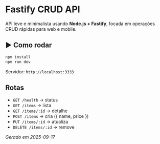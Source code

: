 # Fastify CRUD API

API leve e minimalista usando **Node.js + Fastify**, focada em operações CRUD rápidas para web e mobile.

## ▶️ Como rodar
```bash
npm install
npm run dev
```
Servidor: `http://localhost:3333`

## Rotas
- `GET /health` → status
- `GET /items` → lista
- `GET /items/:id` → detalhe
- `POST /items` → cria ({ name, price })
- `PUT /items/:id` → atualiza
- `DELETE /items/:id` → remove

_Gerado em 2025-09-17_
